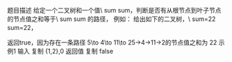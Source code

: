 题目描述
给定一个二叉树和一个值\ sum sum，判断是否有从根节点到叶子节点的节点值之和等于\ sum sum 的路径，
例如：
给出如下的二叉树，\ sum=22 sum=22，

返回true，因为存在一条路径 5\to 4\to 11\to 25→4→11→2的节点值之和为 22
示例1
输入
复制
{1,2},0
返回值
复制
false